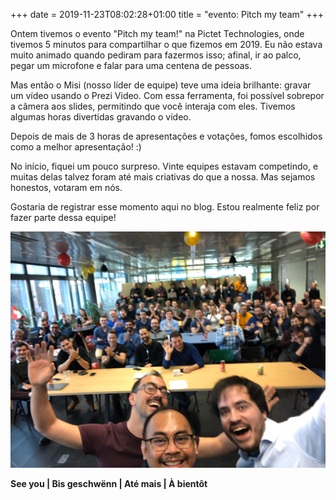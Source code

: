 +++
date = 2019-11-23T08:02:28+01:00
title = "evento: Pitch my team"
+++

Ontem tivemos o evento "Pitch my team!" na Pictet Technologies, onde tivemos 5 minutos para compartilhar o que fizemos em 2019. Eu não estava muito animado quando pediram para fazermos isso; afinal, ir ao palco, pegar um microfone e falar para uma centena de pessoas.

Mas então o Misi (nosso líder de equipe) teve uma ideia brilhante: gravar um vídeo usando o Prezi Video. Com essa ferramenta, foi possível sobrepor a câmera aos slides, permitindo que você interaja com eles. Tivemos algumas horas divertidas gravando o vídeo.

Depois de mais de 3 horas de apresentações e votações, fomos escolhidos como a melhor apresentação! :)

No início, fiquei um pouco surpreso. Vinte equipes estavam competindo, e muitas delas talvez foram até mais criativas do que a nossa. Mas sejamos honestos, votaram em nós.

Gostaria de registrar esse momento aqui no blog. Estou realmente feliz por fazer parte dessa equipe!

![Selfie right after the presentation](/images/pitch-my-team/pitch_my_team_after_presentation.jpg)

**See you | Bis geschwënn | Até mais | À bientôt**
